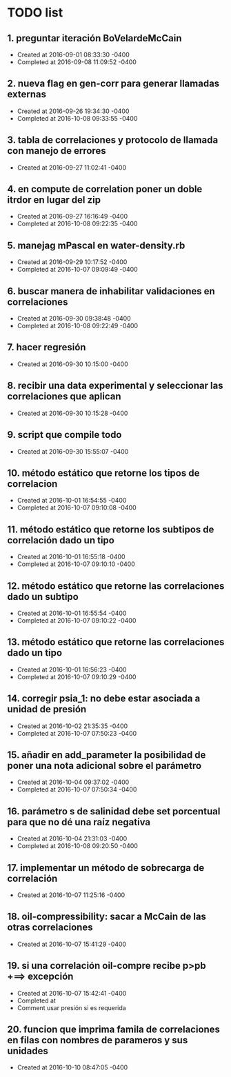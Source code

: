 # TODO list
## 1. preguntar iteración BoVelardeMcCain
- Created at   2016-09-01 08:33:30 -0400
- Completed at 2016-09-08 11:09:52 -0400

## 2. nueva flag en gen-corr para generar llamadas externas
- Created at   2016-09-26 19:34:30 -0400
- Completed at 2016-10-08 09:33:55 -0400

## 3. tabla de correlaciones y protocolo de llamada con manejo de errores
- Created at   2016-09-27 11:02:41 -0400

## 4. en compute de correlation poner un doble itrdor en lugar del zip
- Created at   2016-09-27 16:16:49 -0400
- Completed at 2016-10-08 09:22:35 -0400

## 5. manejag mPascal en water-density.rb
- Created at   2016-09-29 10:17:52 -0400
- Completed at 2016-10-07 09:09:49 -0400

## 6. buscar manera de inhabilitar validaciones en correlaciones
- Created at   2016-09-30 09:38:48 -0400
- Completed at 2016-10-08 09:22:49 -0400

## 7. hacer regresión
- Created at   2016-09-30 10:15:00 -0400

## 8. recibir una data experimental y seleccionar las correlaciones que aplican
- Created at   2016-09-30 10:15:28 -0400

## 9. script que compile todo
- Created at   2016-09-30 15:55:07 -0400

## 10. método estático que retorne los tipos de correlacion
- Created at   2016-10-01 16:54:55 -0400
- Completed at 2016-10-07 09:10:08 -0400

## 11. método estático que retorne los subtipos de correlación dado un tipo
- Created at   2016-10-01 16:55:18 -0400
- Completed at 2016-10-07 09:10:10 -0400

## 12. método estático que retorne las correlaciones dado un subtipo
- Created at   2016-10-01 16:55:54 -0400
- Completed at 2016-10-07 09:10:22 -0400

## 13. método estático que retorne las correlaciones dado un tipo
- Created at   2016-10-01 16:56:23 -0400
- Completed at 2016-10-07 09:10:29 -0400

## 14. corregir psia_1: no debe estar asociada a unidad de presión
- Created at   2016-10-02 21:35:35 -0400
- Completed at 2016-10-07 07:50:23 -0400

## 15. añadir en add_parameter la posibilidad de poner una nota adicional sobre el parámetro
- Created at   2016-10-04 09:37:02 -0400
- Completed at 2016-10-07 07:50:34 -0400

## 16. parámetro s de salinidad debe set porcentual para que no dé una raíz negativa
- Created at   2016-10-04 21:31:03 -0400
- Completed at 2016-10-08 09:20:50 -0400

## 17. implementar un método de sobrecarga de correlación
- Created at   2016-10-07 11:25:16 -0400

## 18. oil-compressibility: sacar a McCain de las otras correlaciones
- Created at   2016-10-07 15:41:29 -0400

## 19. si una correlación oil-compre recibe p>pb +==> excepción
- Created at   2016-10-07 15:42:41 -0400
- Completed at 
- Comment      usar presión si es requerida

## 20. funcion que imprima famila de correlaciones en filas con nombres de parameros y sus unidades
- Created at   2016-10-10 08:47:05 -0400

